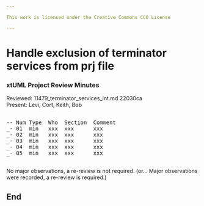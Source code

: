 ```yaml
---

This work is licensed under the Creative Commons CC0 License

---
```


# Handle exclusion of terminator services from prj file
### xtUML Project Review Minutes

Reviewed: 11479_terminator_services_int.md 22030ca  
Present: Levi, Cort, Keith, Bob  

<pre>

-- Num Type  Who  Section  Comment
_- 01  min   xxx  xxx      xxx
_- 02  min   xxx  xxx      xxx
_- 03  min   xxx  xxx      xxx
_- 04  min   xxx  xxx      xxx
_- 05  min   xxx  xxx      xxx

</pre>
   
No major observations, a re-review is not required.
(or... Major observations were recorded, a re-review is required.)


End
---
